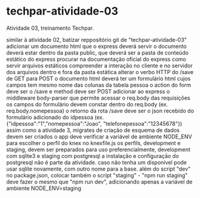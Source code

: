 # techpar-atividade-03
Atividade 03, treinamento Techpar.

similar à atividade 02, batizar reppositório git de "techpar-atividade-03"
adicionar um documento html que o express deverá servir
o documento deverá estar dentro da pasta public, que deverá ser a pasta de conteúdo estático do express
procurar na documentação oficial do express como servir arquivos estáticos
compreender a interação no cliente e no servidor dos arquivos dentro e fora da pasta estática
alterar o verbo HTTP do /save de GET para POST
o documento html deverá ter um formulário html cujos campos tem mesmo nome das colunas da tabela pessoa
o action do form deve ser o /save e method deve ser POST
adicionar ao express o middleware body-parser que permite acessar o req.body das requisições
os campos do formulário devem constar dentro do req.body (ex. req.body.nomepessoa)
o retorno da rota /save deve ser o json recebido do formulário adicionado do idpessoa (ex. {"idpessoa":"1","nomepessoa":"Joao", "telefonepessoa":"12345678"})
assim como a atividade 3, migrates de criação de esquema de dados devem ser criados
o app deve verificar a variável de ambiente NODE_ENV para escolher o perfil do knex no knexfile.js
os perfils, development e staging, devem ser preparados para uso
preferencialmente, development com sqlite3 e staging com postgresql
a instalação e configuração do postgresql não é parte da atividade. caso não tenha um disponível pode usar sqlite novamente, com outro nome para a base.
além do script "dev" no package.json, colocar também o script "staging"  - "npm run staging" deve fazer o mesmo que "npm run dev", adicionando apenas a variável de ambiente NODE_ENV=staging
